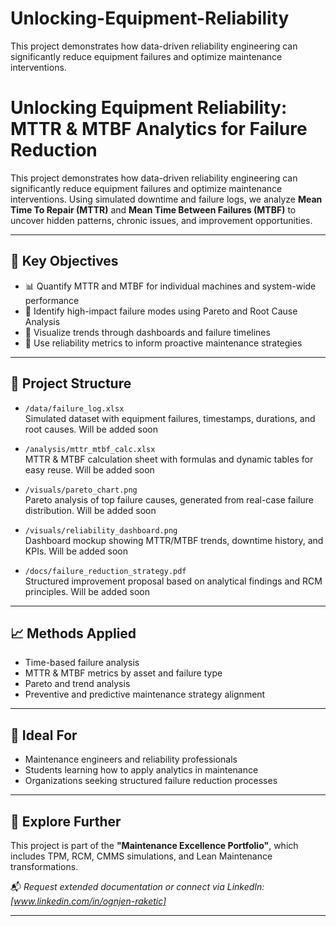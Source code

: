 # Unlocking-Equipment-Reliability
This project demonstrates how data-driven reliability engineering can significantly reduce equipment failures and optimize maintenance interventions. 

# Unlocking Equipment Reliability: MTTR & MTBF Analytics for Failure Reduction

This project demonstrates how data-driven reliability engineering can significantly reduce equipment failures and optimize maintenance interventions. Using simulated downtime and failure logs, we analyze **Mean Time To Repair (MTTR)** and **Mean Time Between Failures (MTBF)** to uncover hidden patterns, chronic issues, and improvement opportunities.

---

## 🔧 Key Objectives

- 📊 Quantify MTTR and MTBF for individual machines and system-wide performance
- 🧠 Identify high-impact failure modes using Pareto and Root Cause Analysis
- 🧩 Visualize trends through dashboards and failure timelines
- 🔄 Use reliability metrics to inform proactive maintenance strategies

---

## 📂 Project Structure

- `/data/failure_log.xlsx`  
  Simulated dataset with equipment failures, timestamps, durations, and root causes. Will be added soon

- `/analysis/mttr_mtbf_calc.xlsx`  
  MTTR & MTBF calculation sheet with formulas and dynamic tables for easy reuse. Will be added soon

- `/visuals/pareto_chart.png`  
  Pareto analysis of top failure causes, generated from real-case failure distribution. Will be added soon

- `/visuals/reliability_dashboard.png`  
  Dashboard mockup showing MTTR/MTBF trends, downtime history, and KPIs. Will be added soon

- `/docs/failure_reduction_strategy.pdf`   
  Structured improvement proposal based on analytical findings and RCM principles. Will be added soon

---

## 📈 Methods Applied

- Time-based failure analysis
- MTTR & MTBF metrics by asset and failure type
- Pareto and trend analysis
- Preventive and predictive maintenance strategy alignment

---

## 🧠 Ideal For

- Maintenance engineers and reliability professionals
- Students learning how to apply analytics in maintenance
- Organizations seeking structured failure reduction processes

---

## 🚀 Explore Further

This project is part of the **"Maintenance Excellence Portfolio"**, which includes TPM, RCM, CMMS simulations, and Lean Maintenance transformations.

📬 *Request extended documentation or connect via LinkedIn: [www.linkedin.com/in/ognjen-raketic]*

---
